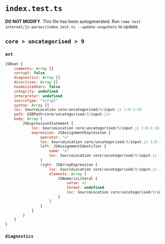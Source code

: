 # `index.test.ts`

**DO NOT MODIFY**. This file has been autogenerated. Run `rome test internal/js-parser/index.test.ts --update-snapshots` to update.

## `core > uncategorised > 9`

### `ast`

```javascript
JSRoot {
	comments: Array []
	corrupt: false
	diagnostics: Array []
	directives: Array []
	hasHoistedVars: false
	integrity: undefined
	interpreter: undefined
	sourceType: "script"
	syntax: Array []
	loc: SourceLocation core/uncategorised/9/input.js 1:0-1:10
	path: UIDPath<core/uncategorised/9/input.js>
	body: Array [
		JSExpressionStatement {
			loc: SourceLocation core/uncategorised/9/input.js 1:0-1:10
			expression: JSAssignmentExpression {
				operator: "="
				loc: SourceLocation core/uncategorised/9/input.js 1:0-1:10
				left: JSAssignmentIdentifier {
					name: "x"
					loc: SourceLocation core/uncategorised/9/input.js 1:0-1:1 (x)
				}
				right: JSArrayExpression {
					loc: SourceLocation core/uncategorised/9/input.js 1:4-1:10
					elements: Array [
						JSNumericLiteral {
							value: 42
							format: undefined
							loc: SourceLocation core/uncategorised/9/input.js 1:6-1:8
						}
					]
				}
			}
		}
	]
}
```

### `diagnostics`

```

```
